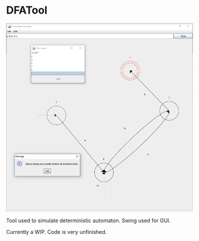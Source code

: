 # DFATool

![alt text](https://raw.githubusercontent.com/anshi98/DFATool/master/FSAUtility/res/example1.PNG)

Tool used to simulate deterministic automaton. Swing used for GUI.

Currently a WIP. Code is very unfinished.
